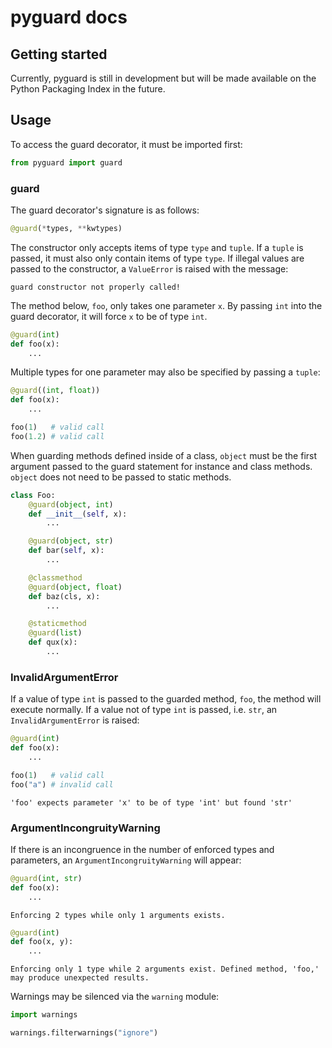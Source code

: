 # pyguard docs

## Getting started
Currently, pyguard is still in development but will be made available on the Python Packaging Index in the future.

## Usage

To access the guard decorator, it must be imported first:
```python
from pyguard import guard
```

### guard

The guard decorator's signature is as follows:
```python
@guard(*types, **kwtypes)
```
The constructor only accepts items of type `type` and `tuple`. If a `tuple` is passed, it must also only contain items of type `type`. If illegal values are passed to the constructor, a `ValueError` is raised with the message:
```
guard constructor not properly called!
```
The method below, `foo`, only takes one parameter `x`. By passing `int` into the guard decorator, it will force `x` to be of type `int`.
```python
@guard(int)
def foo(x):
	...
```
Multiple types for one parameter may also be specified by passing a `tuple`:
```python
@guard((int, float))
def foo(x):
	...

foo(1)   # valid call
foo(1.2) # valid call
```
When guarding methods defined inside of a class, `object` must be the first argument passed to the guard statement for instance and class methods. `object` does not need to be passed to static methods.
```python
class Foo:
	@guard(object, int)
	def __init__(self, x):
		...

	@guard(object, str)
	def bar(self, x):
		...

	@classmethod
	@guard(object, float)
	def baz(cls, x):
		...

	@staticmethod
	@guard(list)
	def qux(x):
		...
```

### InvalidArgumentError

If a value of type `int` is passed to the guarded method, `foo`, the method will execute normally. If a value not of type `int` is passed, i.e. `str`, an `InvalidArgumentError` is raised:
```python
@guard(int)
def foo(x):
	...

foo(1)   # valid call
foo("a") # invalid call
```
```
'foo' expects parameter 'x' to be of type 'int' but found 'str'
```

### ArgumentIncongruityWarning

If there is an incongruence in the number of enforced types and parameters, an `ArgumentIncongruityWarning` will appear:
```python
@guard(int, str)
def foo(x):
	...
```
```
Enforcing 2 types while only 1 arguments exists. 
```
```python
@guard(int)
def foo(x, y):
	...
```
```
Enforcing only 1 type while 2 arguments exist. Defined method, 'foo,' may produce unexpected results.
```
Warnings may be silenced via the `warning` module:
```python
import warnings

warnings.filterwarnings("ignore")
```